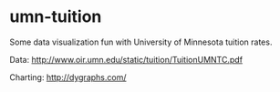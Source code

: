 # umn-tuition
Some data visualization fun with University of Minnesota tuition rates.

Data: 
http://www.oir.umn.edu/static/tuition/TuitionUMNTC.pdf

Charting:
http://dygraphs.com/
